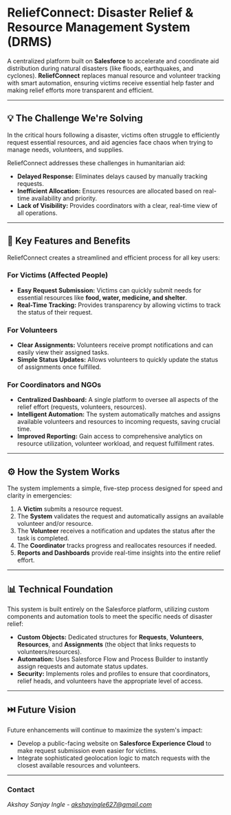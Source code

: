 
# ReliefConnect: Disaster Relief & Resource Management System (DRMS)

A centralized platform built on **Salesforce** to accelerate and coordinate aid distribution during natural disasters (like floods, earthquakes, and cyclones). **ReliefConnect** replaces manual resource and volunteer tracking with smart automation, ensuring victims receive essential help faster and making relief efforts more transparent and efficient.

---

## 💡 The Challenge We're Solving

In the critical hours following a disaster, victims often struggle to efficiently request essential resources, and aid agencies face chaos when trying to manage needs, volunteers, and supplies.

ReliefConnect addresses these challenges in humanitarian aid:

* **Delayed Response:** Eliminates delays caused by manually tracking requests.
* **Inefficient Allocation:** Ensures resources are allocated based on real-time availability and priority.
* **Lack of Visibility:** Provides coordinators with a clear, real-time view of all operations.

---

## 🎯 Key Features and Benefits

ReliefConnect creates a streamlined and efficient process for all key users:

### For Victims (Affected People)
* **Easy Request Submission:** Victims can quickly submit needs for essential resources like **food, water, medicine, and shelter**.
* **Real-Time Tracking:** Provides transparency by allowing victims to track the status of their request.

### For Volunteers
* **Clear Assignments:** Volunteers receive prompt notifications and can easily view their assigned tasks.
* **Simple Status Updates:** Allows volunteers to quickly update the status of assignments once fulfilled.

### For Coordinators and NGOs
* **Centralized Dashboard:** A single platform to oversee all aspects of the relief effort (requests, volunteers, resources).
* **Intelligent Automation:** The system automatically matches and assigns available volunteers and resources to incoming requests, saving crucial time.
* **Improved Reporting:** Gain access to comprehensive analytics on resource utilization, volunteer workload, and request fulfillment rates.

---

## ⚙️ How the System Works

The system implements a simple, five-step process designed for speed and clarity in emergencies:

1.  A **Victim** submits a resource request.
2.  The **System** validates the request and automatically assigns an available volunteer and/or resource.
3.  The **Volunteer** receives a notification and updates the status after the task is completed.
4.  The **Coordinator** tracks progress and reallocates resources if needed.
5.  **Reports and Dashboards** provide real-time insights into the entire relief effort.

---

## 📊 Technical Foundation

This system is built entirely on the Salesforce platform, utilizing custom components and automation tools to meet the specific needs of disaster relief:

* **Custom Objects:** Dedicated structures for **Requests**, **Volunteers**, **Resources**, and **Assignments** (the object that links requests to volunteers/resources).
* **Automation:** Uses Salesforce Flow and Process Builder to instantly assign requests and automate status updates.
* **Security:** Implements roles and profiles to ensure that coordinators, relief heads, and volunteers have the appropriate level of access.

---

## ⏭️ Future Vision

Future enhancements will continue to maximize the system's impact:

* Develop a public-facing website on **Salesforce Experience Cloud** to make request submission even easier for victims.
* Integrate sophisticated geolocation logic to match requests with the closest available resources and volunteers.

---

### Contact

*Akshay Sanjay Ingle - akshayingle627@gmail.com*
